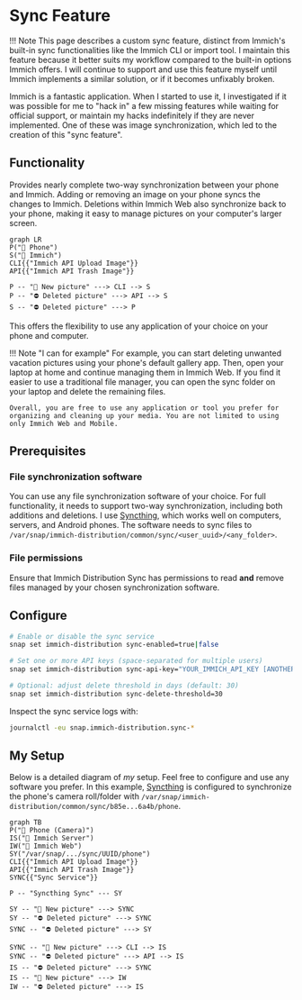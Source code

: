 # Sync Feature

!!! Note
    This page describes a custom sync feature, distinct from Immich's built-in sync functionalities like the Immich CLI or import tool. I maintain this feature because it better suits my workflow compared to the built-in options Immich offers. I will continue to support and use this feature myself until Immich implements a similar solution, or if it becomes unfixably broken.

Immich is a fantastic application. When I started to use it, I investigated if it was possible for me to "hack in" a few missing features while waiting for official support, or maintain my hacks indefinitely if they are never implemented. One of these was image synchronization, which led to the creation of this "sync feature".

## Functionality

Provides nearly complete two-way synchronization between your phone and Immich. Adding or removing an image on your phone syncs the changes to Immich. Deletions within Immich Web also synchronize back to your phone, making it easy to manage pictures on your computer's larger screen.

``` mermaid
graph LR
P("📱 Phone")
S("🌹 Immich")
CLI{{"Immich API Upload Image"}}
API{{"Immich API Trash Image"}}

P -- "🌄 New picture" ---> CLI --> S
P -- "⛔ Deleted picture" ---> API --> S
S -- "⛔ Deleted picture" ---> P
```

This offers the flexibility to use any application of your choice on your phone and computer.

!!! Note "I can for example"
    For example, you can start deleting unwanted vacation pictures using your phone's default gallery app. Then, open your laptop at home and continue managing them in Immich Web. If you find it easier to use a traditional file manager, you can open the sync folder on your laptop and delete the remaining files.

    Overall, you are free to use any application or tool you prefer for organizing and cleaning up your media. You are not limited to using only Immich Web and Mobile.

## Prerequisites

### File synchronization software

You can use any file synchronization software of your choice. For full functionality, it needs to support two-way synchronization, including both additions and deletions. I use [Syncthing](https://syncthing.net), which works well on computers, servers, and Android phones. The software needs to sync files to `/var/snap/immich-distribution/common/sync/<user_uuid>/<any_folder>`.

### File permissions

Ensure that Immich Distribution Sync has permissions to read **and** remove files managed by your chosen synchronization software.

## Configure

```bash
# Enable or disable the sync service
snap set immich-distribution sync-enabled=true|false

# Set one or more API keys (space-separated for multiple users)
snap set immich-distribution sync-api-key="YOUR_IMMICH_API_KEY [ANOTHER_API_KEY ...]"

# Optional: adjust delete threshold in days (default: 30)
snap set immich-distribution sync-delete-threshold=30
```

Inspect the sync service logs with:

```bash
journalctl -eu snap.immich-distribution.sync-*
```

## My Setup

Below is a detailed diagram of _my_ setup. Feel free to configure and use any software you prefer. In this example, [Syncthing](https://syncthing.net) is configured to synchronize the phone's camera roll/folder with `/var/snap/immich-distribution/common/sync/b85e...6a4b/phone`.

``` mermaid
graph TB
P("📱 Phone (Camera)")
IS("🌹 Immich Server")
IW("🌹 Immich Web")
SY("/var/snap/.../sync/UUID/phone")
CLI{{"Immich API Upload Image"}}
API{{"Immich API Trash Image"}}
SYNC{{"Sync Service"}}

P -- "Syncthing Sync" --- SY

SY -- "🌄 New picture" ---> SYNC
SY -- "⛔ Deleted picture" ---> SYNC
SYNC -- "⛔ Deleted picture" ---> SY

SYNC -- "🌄 New picture" ---> CLI --> IS
SYNC -- "⛔ Deleted picture" ---> API --> IS
IS -- "⛔ Deleted picture" ---> SYNC
IS -- "🌄 New picture" ---> IW
IW -- "⛔ Deleted picture" ---> IS
```
